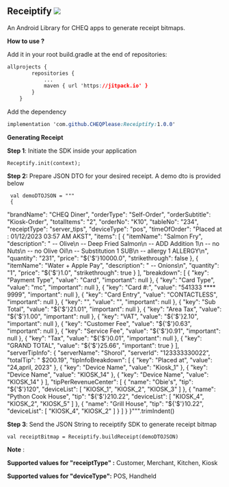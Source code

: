 ## Receiptify [![](https://jitpack.io/v/CHEQPlease/Receiptify.svg)](https://jitpack.io/#CHEQPlease/Receiptify)
An Android Library for CHEQ apps to generate receipt bitmaps.

**How to use ?**

Add it in your root build.gradle at the end of repositories:

```css
allprojects {
		repositories {
			...
			maven { url 'https://jitpack.io' }
		}
	}
```
Add the dependency

```css
implementation 'com.github.CHEQPlease:Receiptify:1.0.0'
```

**Generating Receipt**

**Step 1**: Initiate the SDK inside your application

    Receptify.init(context);

**Step 2:** Prepare JSON DTO for your desired receipt. A demo dto is provided below


     val demoDTOJSON = """
     {
  "brandName": "CHEQ Diner",
  "orderType": "Self-Order",
  "orderSubtitle": "Kiosk-Order",
  "totalItems": "2",
  "orderNo": "K10",
  "tableNo": "234",
  "receiptType": "server_tips",
  "deviceType": "pos",
  "timeOfOrder": "Placed at : 01/12/2023 03:57 AM AKST",
  "items": [
    {
      "itemName": "Salmon Fry",
      "description": "  -- Olive\n  -- Deep Fried Salmon\n  -- ADD Addition 1\n  -- no Nuts\n  -- no Olive Oil\n  -- Substitution 1 SUB\n  -- allergy 1 ALLERGY\n",
      "quantity": "231",
      "price": "${'$'}10000.0",
      "strikethrough": false
    },
    {
      "itemName": "Water + Apple Pay",
      "description": "  -- Onions\n",
      "quantity": "1",
      "price": "${'$'}1.0",
      "strikethrough": true
    }
  ],
  "breakdown": [
    {
      "key": "Payment Type",
      "value": "Card",
      "important": null
    },
    {
      "key": "Card Type",
      "value": "mc",
      "important": null
    },
    {
      "key": "Card #:",
      "value": "541333 **** 9999",
      "important": null
    },
    {
      "key": "Card Entry",
      "value": "CONTACTLESS",
      "important": null
    },
    {
      "key": "",
      "value": "",
      "important": null
    },
    {
      "key": "Sub Total",
      "value": "${'$'}21.01",
      "important": null
    },
    {
      "key": "Area Tax",
      "value": "${'$'}1.00",
      "important": null
    },
    {
      "key": "VAT",
      "value": "${'$'}2.10",
      "important": null
    },
    {
      "key": "Customer Fee",
      "value": "${'$'}0.63",
      "important": null
    },
    {
      "key": "Service Fee",
      "value": "${'$'}0.91",
      "important": null
    },
    {
      "key": "Tax",
      "value": "${'$'}0.01",
      "important": null
    },
    {
      "key": "GRAND TOTAL",
      "value": "${'$'}25.66",
      "important": true
    }
  ],
  "serverTipInfo": {
    "serverName": "Shorol",
    "serverId": "123333330022",
    "totalTip": " $200.19",
    "tipInfoBreakdown": [
      {
        "key": "Placed at",
        "value": "24,april, 2023"
      },
      {
        "key": "Device Name",
        "value": "Kiosk_1"
      },
      {
        "key": "Device Name",
        "value": "KIOSK_14"
      },
      {
        "key": "Device Name",
        "value": "KIOSK_14"
      }
    ],
    "tipPerRevenueCenter": [
      {
        "name": "Obie's",
        "tip": "${'$'}120",
        "deviceList": [
          "KIOSK_1",
          "KIOSK_2",
          "KIOSK_3"
        ]
      },
      {
        "name": "Python Cook House",
        "tip": "${'$'}210.22",
        "deviceList": [
          "KIOSK_4",
          "KIOSK_2",
          "KIOSK_5"
        ]
      },
      {
        "name": "Grill House",
        "tip": "${'$'}10.22",
        "deviceList": [
          "KIOSK_4",
          "KIOSK_2"
        ]
      }
    ]
  }
}""".trimIndent()

**Step 3**: Send the JSON String to receiptify SDK to generate receipt bitmap

    val receiptBitmap = Receiptify.buildReceipt(demoDTOJSON)


**Note** :

**Supported values for "receiptType" :**
Customer,
Merchant,
Kitchen,
Kiosk

**Supported values for "deviceType":**
POS,
Handheld
 
